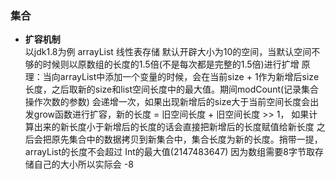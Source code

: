 ### 集合
- **扩容机制**</br>
以jdk1.8为例
arrayList 线性表存储 默认开辟大小为10的空间，当默认空间不够的时候则以原数组的长度的1.5倍(不是每次都是完整的1.5倍)进行扩增
原理：当向arrayList中添加一个变量的时候，会在当前size + 1作为新增后size长度，之后取新的size和list空间长度中的最大值。期间modCount(记录集合操作次数的参数)
会递增一次，如果出现新增后的size大于当前空间长度会出发grow函数进行扩容，新的长度 = 旧空间长度 + 旧空间长度 >> 1， 如果计算出来的新长度小于新增后的长度的话会直接把新增后的长度赋值给新长度
之后会把原先集合中的数据拷贝到新集合中，集合长度为新的长度。捎带一提，arrayList的长度不会超过 Int的最大值(2147483647) 因为数组需要8字节取存储自己的大小所以实际会 -8



